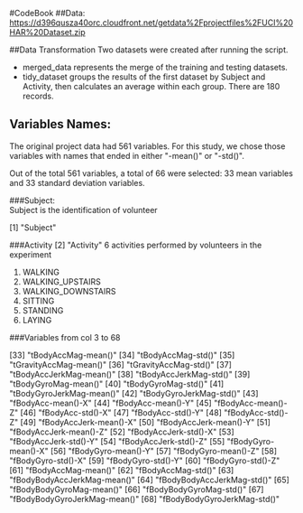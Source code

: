 #CodeBook
##Data:
https://d396qusza40orc.cloudfront.net/getdata%2Fprojectfiles%2FUCI%20HAR%20Dataset.zip 

##Data Transformation
Two datasets were created after running the script.
* merged_data represents the merge of the training and testing datasets.
* tidy_dataset groups the results of the first dataset by Subject and Activity, then calculates an average within each group. There are 180 records.

## Variables Names:

The original project data had 561 variables. For this study, we chose those variables with names that ended in either "-mean()" or "-std()".

Out of the total 561 variables, a total of 66 were selected: 33 mean variables and 33 standard deviation variables.

###Subject:  
Subject is the identification of  volunteer 

[1] "Subject"

###Activity
[2] "Activity"
    6 activities performed by volunteers in the experiment

 1. WALKING
 2. WALKING_UPSTAIRS
 3. WALKING_DOWNSTAIRS
 4. SITTING
 5. STANDING
 6. LAYING

###Variables from col 3 to 68

	
[33] "tBodyAccMag-mean()"
[34] "tBodyAccMag-std()"
[35] "tGravityAccMag-mean()"
[36] "tGravityAccMag-std()"
[37] "tBodyAccJerkMag-mean()"
[38] "tBodyAccJerkMag-std()"
[39] "tBodyGyroMag-mean()"
[40] "tBodyGyroMag-std()"
[41] "tBodyGyroJerkMag-mean()"
[42] "tBodyGyroJerkMag-std()"
[43] "fBodyAcc-mean()-X"
[44] "fBodyAcc-mean()-Y"
[45] "fBodyAcc-mean()-Z"
[46] "fBodyAcc-std()-X"
[47] "fBodyAcc-std()-Y"
[48] "fBodyAcc-std()-Z"
[49] "fBodyAccJerk-mean()-X"
[50] "fBodyAccJerk-mean()-Y"
[51] "fBodyAccJerk-mean()-Z"
[52] "fBodyAccJerk-std()-X"
[53] "fBodyAccJerk-std()-Y"
[54] "fBodyAccJerk-std()-Z"
[55] "fBodyGyro-mean()-X"
[56] "fBodyGyro-mean()-Y"
[57] "fBodyGyro-mean()-Z"
[58] "fBodyGyro-std()-X"
[59] "fBodyGyro-std()-Y"
[60] "fBodyGyro-std()-Z"
[61] "fBodyAccMag-mean()"
[62] "fBodyAccMag-std()"
[63] "fBodyBodyAccJerkMag-mean()"
[64] "fBodyBodyAccJerkMag-std()"
[65] "fBodyBodyGyroMag-mean()"
[66] "fBodyBodyGyroMag-std()"
[67] "fBodyBodyGyroJerkMag-mean()"
[68] "fBodyBodyGyroJerkMag-std()"